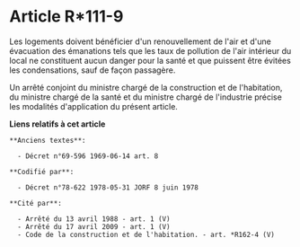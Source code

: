 # Article R*111-9

Les logements doivent bénéficier d'un renouvellement de l'air et d'une évacuation des émanations tels que les taux de
pollution de l'air intérieur du local ne constituent aucun danger pour la santé et que puissent être évitées les
condensations, sauf de façon passagère. 

Un arrêté conjoint du ministre chargé de la construction et de l'habitation, du ministre chargé de la santé et du ministre
chargé de l'industrie précise les modalités d'application du présent article.

**Liens relatifs à cet article**

	**Anciens textes**:

	  - Décret n°69-596 1969-06-14 art. 8

	**Codifié par**:

	  - Décret n°78-622 1978-05-31 JORF 8 juin 1978

	**Cité par**:

	  - Arrêté du 13 avril 1988 - art. 1 (V)
	  - Arrêté du 17 avril 2009 - art. 1 (V)
	  - Code de la construction et de l'habitation. - art. *R162-4 (V)
